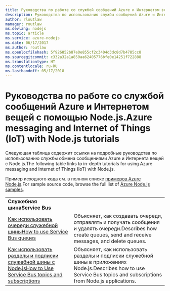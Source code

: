 ```yaml
---
title: Руководства по работе со службой сообщений Azure и Интернетом вещей с помощью Node.js.
description: Руководства по использованию службы сообщений Azure и Интернета вещей с Node.js.
author: rloutlaw
manager: routlaw
ms.devlang: nodejs
ms.topic: article
ms.service: azure-nodejs
ms.date: 06/17/2017
ms.author: routlaw
ms.openlocfilehash: 5f926852b87e0e855cf2c3404d3dc8d7b4785cc8
ms.sourcegitcommit: c332a32a1a850aa62405776bfe0e14251f722888
ms.translationtype: HT
ms.contentlocale: ru-RU
ms.lasthandoff: 05/17/2018
---
```

# <a name="azure-messaging-and-internet-of-things-iot-with-nodejs-tutorials"></a><span data-ttu-id="0c212-103">Руководства по работе со службой сообщений Azure и Интернетом вещей с помощью Node.js.</span><span class="sxs-lookup"><span data-stu-id="0c212-103">Azure messaging and Internet of Things (IoT) with Node.js tutorials</span></span>

<span data-ttu-id="0c212-104">Следующая таблица содержит ссылки на подробные руководства по использованию службы обмена сообщениями Azure и Интернета вещей с Node.js.</span><span class="sxs-lookup"><span data-stu-id="0c212-104">The following table links to in-depth tutorials for using Azure messaging and Internet of Things (IoT) with Node.js.</span></span>

<span data-ttu-id="0c212-105">Пример исходного кода см. в полном списке [примеров Azure Node.js](https://azure.microsoft.com/resources/samples/?term=nodejs).</span><span class="sxs-lookup"><span data-stu-id="0c212-105">For sample source code, browse the full list of [Azure Node.js samples](https://azure.microsoft.com/resources/samples/?term=nodejs).</span></span>

| | |
|---|---|
| <span data-ttu-id="0c212-106">**Служебная шина**</span><span class="sxs-lookup"><span data-stu-id="0c212-106">**Service Bus**</span></span> ||
| [<span data-ttu-id="0c212-107">Как использовать очереди служебной шины</span><span class="sxs-lookup"><span data-stu-id="0c212-107">How to use Service Bus queues</span></span>](http://docs.microsoft.com/azure/service-bus-messaging/service-bus-nodejs-how-to-use-queues?toc=/azure/node/toc.json&bc=/azure/node/toc.json) | <span data-ttu-id="0c212-108">Объясняет, как создавать очереди, отправлять и получать сообщения и удалять очереди.</span><span class="sxs-lookup"><span data-stu-id="0c212-108">Describes how create queues, send and receive messages, and delete queues.</span></span> |
| [<span data-ttu-id="0c212-109">Как использовать разделы и подписки служебной шины с Node.js</span><span class="sxs-lookup"><span data-stu-id="0c212-109">How to Use Service Bus topics and subscriptions</span></span>](http://docs.microsoft.com/azure/service-bus-messaging/service-bus-nodejs-how-to-use-topics-subscriptions?toc=/azure/node/toc.json&bc=/azure/node/toc.json) | <span data-ttu-id="0c212-110">Объясняет, как использовать разделы и подписки служебной шины в приложениях Node.js.</span><span class="sxs-lookup"><span data-stu-id="0c212-110">Describes how to use Service Bus topics and subscriptions from Node.js applications.</span></span> |
